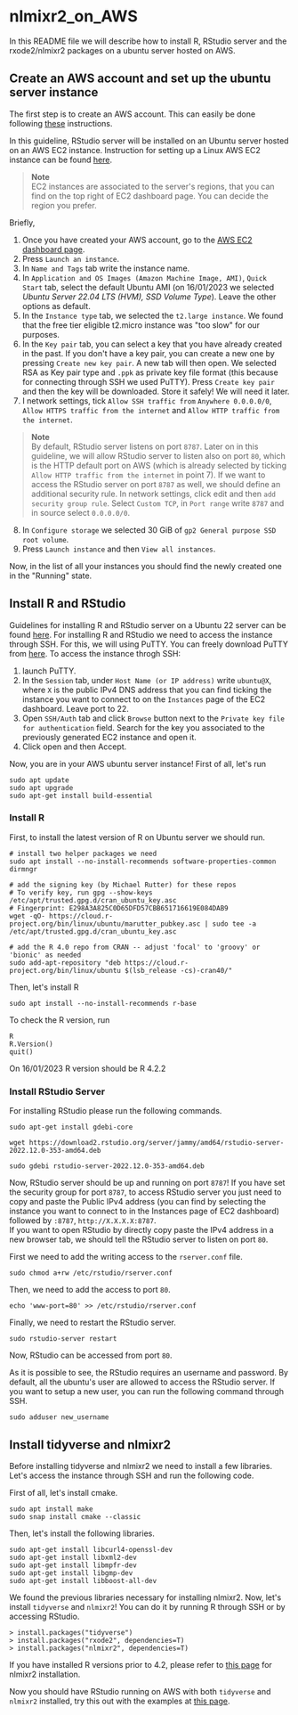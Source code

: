 # nlmixr2_on_AWS
In this README file we will describe how to install R, RStudio server and the rxode2/nlmixr2 packages on a ubuntu server hosted on AWS.

## Create an AWS account and set up the ubuntu server instance

The first step is to create an AWS account. This can easily be done following [these](https://aws.amazon.com/premiumsupport/knowledge-center/create-and-activate-aws-account/?nc1=h_ls) instructions.

In this guideline, RStudio server will be installed on an Ubuntu server hosted on an AWS EC2 instance. Instruction for setting up a Linux AWS EC2 instance can be found [here](https://docs.aws.amazon.com/AWSEC2/latest/UserGuide/EC2_GetStarted.html).

>**Note**  
> EC2 instances are associated to the server's regions, that you can find on the top right of EC2 dashboard page. You can decide the region you prefer.

Briefly, 
1. Once you have created your AWS account, go to the [AWS EC2 dashboard page](https://console.aws.amazon.com/ec2/).
2. Press `Launch an instance`.
3. In `Name and Tags` tab write the instance name.
4. In `Application and OS Images (Amazon Machine Image, AMI)`, `Quick Start` tab, select the default Ubuntu AMI (on 16/01/2023 we selected *Ubuntu Server 22.04 LTS (HVM), SSD Volume Type*). Leave the other options as default.
5. In the `Instance type` tab, we selected the `t2.large instance`. We found that the free tier eligible t2.micro instance was "too slow" for our purposes.
6. In the `Key pair` tab, you can select a key that you have already created in the past. If you don't have a key pair, you can create a new one by pressing `Create new key pair`. A new tab will then open. We selected RSA as Key pair type and `.ppk` as private key file format (this because for connecting through SSH we used PuTTY). Press `Create key pair` and then the key will be downloaded. Store it safely! We will need it later.
7. I network settings, tick `Allow SSH traffic from` `Anywhere 0.0.0.0/0`, `Allow HTTPS traffic from the internet` and `Allow HTTP traffic from the internet`.
  >**Note**  
  By default, RStudio server listens on port `8787`. Later on in this guideline, we will allow RStudio server to listen also on port `80`, which is the HTTP default port on AWS (which is already selected by ticking `Allow HTTP traffic from the internet` in point 7). If we want to access the RStudio server on port `8787` as well, we should define an additional security rule. In network settings, click edit and then `add security group rule`. Select `Custom TCP`, in `Port range` write `8787` and in source select `0.0.0.0/0`.
8. In `Configure storage` we selected 30 GiB of `gp2 General purpose SSD root volume`.
9. Press `Launch instance` and then `View all instances`.

Now, in the list of all your instances you should find the newly created one in the "Running" state.


## Install R and RStudio

Guidelines for installing R and RStudio server on a Ubuntu 22 server can be found [here](https://posit.co/download/rstudio-server/).
For installing R and RStudio we need to access the instance through SSH. For this, we will using PuTTY. You can freely download PuTTY from [here](https://www.putty.org/).
To access the instance throgh SSH:

1. launch PuTTY.
2. In the `Session` tab, under `Host Name (or IP address)` write `ubuntu@X`, where `X` is the public IPv4 DNS address that you can find ticking the instance you want to connect to on the `Instances` page of the EC2 dashboard. Leave port to 22.
3. Open `SSH/Auth` tab and click `Browse` button next to the `Private key file for authentication` field. Search for the key you associated to the previously generated EC2 instance and open it.
4. Click open and then Accept.

Now, you are in your AWS ubuntu server instance!
First of all, let's run

```
sudo apt update
sudo apt upgrade
sudo apt-get install build-essential
```


### Install R 

First, to install the latest version of R on Ubuntu server we should run.

```
# install two helper packages we need
sudo apt install --no-install-recommends software-properties-common dirmngr
```
```
# add the signing key (by Michael Rutter) for these repos
# To verify key, run gpg --show-keys /etc/apt/trusted.gpg.d/cran_ubuntu_key.asc 
# Fingerprint: E298A3A825C0D65DFD57CBB651716619E084DAB9
wget -qO- https://cloud.r-project.org/bin/linux/ubuntu/marutter_pubkey.asc | sudo tee -a /etc/apt/trusted.gpg.d/cran_ubuntu_key.asc
```
```
# add the R 4.0 repo from CRAN -- adjust 'focal' to 'groovy' or 'bionic' as needed
sudo add-apt-repository "deb https://cloud.r-project.org/bin/linux/ubuntu $(lsb_release -cs)-cran40/"
```

Then, let's install R
```
sudo apt install --no-install-recommends r-base
```

To check the R version, run

```
R
R.Version()
quit()
```

On 16/01/2023 R version should be R 4.2.2

### Install RStudio Server

For installing RStudio please run the following commands.

```
sudo apt-get install gdebi-core
```
```
wget https://download2.rstudio.org/server/jammy/amd64/rstudio-server-2022.12.0-353-amd64.deb
```
```
sudo gdebi rstudio-server-2022.12.0-353-amd64.deb
```

Now, RStudio server should be up and running on port `8787`! If you have set the security group for port `8787`, to access RStudio server you just need to copy and paste the Public IPv4 address (you can find by selecting the instance you want to connect to in the Instances page of EC2 dashboard) followed by `:8787`, `http://X.X.X.X:8787`.  
If you want to open RStudio by directly copy paste the IPv4 address in a new browser tab, we should tell the RStudio server to listen on port `80`.

First we need to add the writing access to the `rserver.conf` file.
```
sudo chmod a+rw /etc/rstudio/rserver.conf
```
Then, we need to add the access to port `80`.
```
echo 'www-port=80' >> /etc/rstudio/rserver.conf
```
Finally, we need to restart the RStudio server.
```
sudo rstudio-server restart
```
Now, RStudio can be accessed from port `80`.

As it is possible to see, the RStudio requires an username and password. By default, all the ubuntu's user are allowed to access the RStudio server.
If you want to setup a new user, you can run the following command through SSH.

```
sudo adduser new_username
```

## Install tidyverse and nlmixr2

Before installing tidyverse and nlmixr2 we need to install a few libraries.
Let's access the instance through SSH and run the following code.

First of all, let's install cmake.
```
sudo apt install make
sudo snap install cmake --classic
```
Then, let's install the following libraries.
```
sudo apt-get install libcurl4-openssl-dev
sudo apt-get install libxml2-dev
sudo apt-get install libmpfr-dev
sudo apt-get install libgmp-dev
sudo apt-get install libboost-all-dev
```

We found the previous libraries necessary for installing nlmixr2.
Now, let's install `tidyverse` and `nlmixr2`! You can do it by running R through SSH or by accessing RStudio.
```
> install.packages("tidyverse")
> install.packages("rxode2", dependencies=T)
> install.packages("nlmixr2", dependencies=T)
```
If you have installed R versions prior to 4.2, please refer to [this page](https://github.com/nlmixr2/nlmixr2/) for nlmixr2 installation. 

Now you should have RStudio running on AWS with both `tidyverse` and `nlmixr2` installed, try this out with the examples at [this page](https://github.com/nlmixr2/nlmixr2/).









